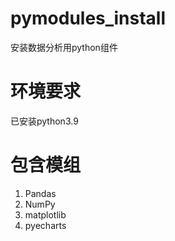 # pymodules_install
安装数据分析用python组件
# 环境要求
已安装python3.9
# 包含模组
1. Pandas
2. NumPy
3. matplotlib
4. pyecharts
